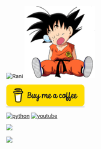 <div align="left">

![Rani](https://github-readme-stats.vercel.app/api?username=ranieremenezes&theme=calm_pink&show_icons=true)
![Goku](https://github.com/ranieremenezes/ranieremenezes/blob/main/kid-goku.png)
<div align="left">

<a href="https://www.buymeacoffee.com/easyfermi" target="_blank"><img src="https://github.com/ranieremenezes/ranieremenezes/blob/main/bmc-button.png" alt="Buy Me A Coffee" style="height: 58px !important;width: 208px !important;box-shadow: 0px 3px 2px 0px rgba(190, 190, 190, 0.5) !important;-webkit-box-shadow: 0px 3px 2px 0px rgba(190, 190, 190, 0.5) !important;" ></a>

<a href="https://github.com/ranieremenezes/easyfermi">![python](https://img.shields.io/badge/Python-FFD43B?style=for-the-badge&logo=python&logoColor=blue)</a>
<a href="https://www.youtube.com/channel/UCeLCfEoWasUKky6CPNN_opQ">![youtube](https://img.shields.io/badge/YouTube-FF0000?style=for-the-badge&logo=youtube&logoColor=white)</a>


[![](https://img.shields.io/badge/GoogleScholar-informational?style=flat&logo=Google-Scholar&logoColor=white&color=4285F4)](https://scholar.google.com.br/citations?user=v_D37YIAAAAJ&hl=pt-BR&oi=sra)

<img src="https://visitor-badge.laobi.icu/badge?page_id=ranieremenezes.ranieremenezes&"  />

</div>


<!--
**ranieremenezes/ranieremenezes** is a ✨ _special_ ✨ repository because its `README.md` (this file) appears on your GitHub profile.

Here are some ideas to get you started:

- 🔭 I’m currently working on ...
- 🌱 I’m currently learning ...
- 👯 I’m looking to collaborate on ...
- 🤔 I’m looking for help with ...
- 💬 Ask me about ...
- 📫 How to reach me: ...
- 😄 Pronouns: ...
- ⚡ Fun fact: ...
-->

